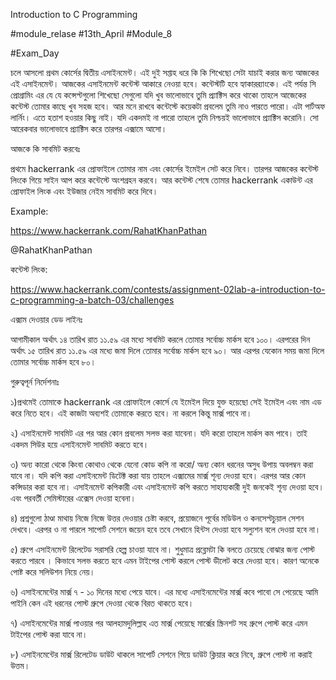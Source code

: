 Introduction to C Programming

#module_relase #13th_April #Module_8

#Exam_Day 



চলে আসলো প্রথম কোর্সের দ্বিতীয় এসাইনমেন্ট। এই দুই সপ্তাহ ধরে কি কি শিখেছো সেটা যাচাই করার জন্য আজকের এই এসাইনমেন্ট। আজকের এসাইনমেন্ট কন্টেস্ট আকারে নেওয়া হবে। কন্টেস্টটি হবে হ্যাকারর‍্যাংকে। এই পর্যন্ত সি প্রোগ্রামিং এর যে যে কন্সেপ্টগুলো শিখেছো সেগুলো যদি খুব ভালোভাবে তুমি প্র্যাক্টিস করে থাকো তাহলে আজেকের কন্টেস্ট তোমার কাছে খুব সহজ হবে। আর মনে রাখবে কন্টেস্টে কয়েকটা প্রবলেম তুমি নাও পারতে পারো। এটা পার্টঅফ লার্নিং। এতে হতাশ হওয়ার কিছু নাই। যদি একদমই না পারো তাহলে তুমি নিশ্চয়ই ভালোভাবে প্র‍্যাক্টিস করোনি। সো আরেকবার ভালোভাবে প্র‍্যাক্টিস করে তারপর এক্সামে আসো।



আজকে কি সাবমিট করবেঃ

প্রথমে hackerrank এর প্রোফাইলে তোমার নাম এবং কোর্সের ইমেইল সেট করে নিবে। তারপর আজকের কন্টেস্ট লিংকে গিয়ে সাইন আপ করে কন্টেস্টে অংশগ্রহন করবে। আর কন্টেস্ট শেষে তোমার hackerrank একাউন্ট এর প্রোফাইল লিংক এবং ইউজার নেইম সাবমিট করে দিবে।



Example:

https://www.hackerrank.com/RahatKhanPathan

@RahatKhanPathan



কন্টেস্ট লিংক:

https://www.hackerrank.com/contests/assignment-02lab-a-introduction-to-c-programming-a-batch-03/challenges 



এক্সাম দেওয়ার ডেড লাইনঃ 

আগামীকাল অর্থাৎ ১৪ তারিখ রাত ১১.৫৯ এর মধ্যে সাবমিট করলে তোমার সর্বোচ্চ মার্কস হবে ১০০। এরপরের দিন অর্থাৎ ১৫ তারিখ রাত ১১.৫৯ এর মধ্যে জমা দিলে তোমার সর্বোচ্চ মার্কস হবে ৯০। আর এরপর যেকোন সময় জমা দিলে তোমার সর্বোচ্চ মার্কস হবে ৮০।



গুরুত্বপূর্ন নির্দেশনাঃ 

১)প্রথমেই তোমাকে hackerrank এর প্রোফাইলে কোর্সে যে ইমেইল দিয়ে যুক্ত হয়েছো সেই ইমেইল এবং নাম এড করে নিতে হবে।  এই কাজটা অব্যশই তোমাকে করতে হবে। না করলে কিন্তু মার্ক্স পাবে না।

২) এসাইনমেন্ট সাবমিট এর পর আর কোন প্রবলেম সলভ করা যাবেনা। যদি করো তাহলে মার্কস কম পাবে। তাই একদম সিউর হয়ে এসাইনমেন্ট সাবমিট করতে হবে।  

৩) অন্য কারো থেকে কিংবা কোথাও থেকে যেনো কোড কপি না করো/ অন্য কোন ধরনের অসুধ উপায় অবলম্বন করা যাবে না। যদি কপি করা এসাইনমেন্ট ডিটেক্ট করা যায় তাহলে এক্সামের মার্ক্স শূন্য দেওয়া হবে। এরপর আর কোন কন্সিডার করা হবে না। এসাইনমেন্ট কপিকারী এবং এসাইনমেন্ট কপি করতে সাহায্যকারী দুই জনকেই শূন্য দেওয়া হবে। এবং পরবর্তী সেমিস্টারের এক্সেস দেওয়া হবেনা।

৪) প্রশ্নগুলো ঠাণ্ডা মাথায় নিজে নিজে উত্তর দেওয়ার চেষ্টা করবে, প্রয়োজনে পূর্বের মডিউল ও কনসেপ্টচুয়াল সেশন দেখবে। এরপর ও না পারলে সাপোর্ট সেশনে জয়েন হবে তবে সেখানে হিন্টস দেওয়া হবে সল্যুশন বলে দেওয়া হবে না। 

৫) গ্রুপে এসাইনমেন্ট রিলেটেড সরাসরি হেল্প চাওয়া যাবে না। শুধুমাত্র প্রব্লেমটা কি বলতে চেয়েছে বোঝার জন্য পোস্ট করতে পারবে । কিভাবে সলভ করতে হবে এমন টাইপের পোস্ট করলে পোস্ট ডীলেট করে দেওয়া হবে। কারণ অনেকে পোষ্ট করে সলিউশন নিয়ে নেয়। 

৬) এসাইনমেন্টের মার্ক্স ৭ - ১০ দিনের মধ্যে পেয়ে যাবে। এর মধ্যে এসাইনমেন্টের মার্ক্স কবে পাবো সে পেয়েছে আমি পাইনি কেন এই ধরনের পোস্ট গ্রুপে দেওয়া থেকে বিরত থাকতে হবে। 

৭) এসাইনমেন্টের মার্ক্স পাওয়ার পর আলহামদুলিল্লাহ এত মার্ক্স পেয়েছে মার্ক্সের স্ক্রিনশট সহ গ্রুপে পোস্ট করে এমন টাইপের পোস্ট করা যাবে না। 

৮) এসাইনমেন্টের মার্ক্স রিলেটেড ডাউট থাকলে সাপোর্ট সেশনে গিয়ে ডাউট ক্লিয়ার করে নিবে, গ্রুপে পোস্ট না করাই উত্তম।
